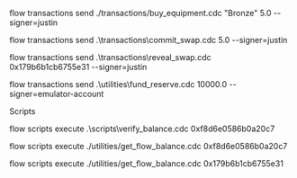 flow transactions send ./transactions/buy_equipment.cdc "Bronze" 5.0 --signer=justin

flow transactions send .\transactions\commit_swap.cdc 5.0 --signer=justin

flow transactions send .\transactions\reveal_swap.cdc 0x179b6b1cb6755e31 --signer=justin

flow transactions send .\utilities\fund_reserve.cdc 10000.0 --signer=emulator-account

Scripts

flow scripts execute .\scripts\verify_balance.cdc 0xf8d6e0586b0a20c7

flow scripts execute ./utilities/get_flow_balance.cdc 0xf8d6e0586b0a20c7

flow scripts execute ./utilities/get_flow_balance.cdc 0x179b6b1cb6755e31

